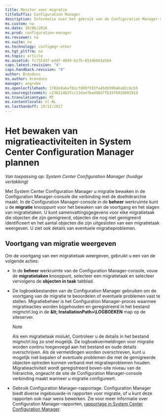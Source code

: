 ```yaml
---
title: Monitor voor migratie
titleSuffix: Configuration Manager
description: Informatie over het gebruik van de Configuration Manager-console voor het bewaken van de voortgang en het slagen van migratietaken.
ms.custom: na
ms.date: 10/06/2016
ms.prod: configuration-manager
ms.reviewer: na
ms.suite: na
ms.technology: configmgr-other
ms.tgt_pltfrm: na
ms.topic: article
ms.assetid: fc731d3f-edd7-4049-b17b-653d6693a564
caps.latest.revision: "4"
caps.handback.revision: "0"
author: Brenduns
ms.author: brenduns
manager: angrobe
ms.openlocfilehash: 1782e8abaf01cf8097393fa45db999a6a02c6cb5
ms.sourcegitcommit: c236214b2fcc13dae7bad96d7fb33f692868191d
ms.translationtype: MT
ms.contentlocale: nl-NL
ms.lasthandoff: 10/12/2017
---
```

# <a name="planning-to-monitor-migration-activity-in-system-center-configuration-manager"></a>Het bewaken van migratieactiviteiten in System Center Configuration Manager plannen

*Van toepassing op: System Center Configuration Manager (huidige vertakking)*

Met System Center Configuration Manager u migratie bewaken in de Configuration Manager-console die verbinding met de doelhiërarchie maakt. In de Configuration Manager-console in de **beheer** werkruimte kunt u de **migratie** knooppunt voor het bewaken van de voortgang en het slagen van migratietaken. U kunt samenvattingsgegevens voor elke migratietaak die objecten die zijn gemigreerd, objecten die nog niet gemigreerd identificeert en het aantal objecten die zijn uitgesloten van een migratietaak weergeven. U ziet ook details van eventuele migratieproblemen.  

## <a name="view-migration-progress"></a>Voortgang van migratie weergeven  
 Om de voortgang van een migratietaak weergeven, gebruikt u een van de volgende acties:  

-   In de **beheer** werkruimte van de Configuration Manager-console, vouw de **migratietaken** knooppunt, selecteer een migratietaak en selecteer vervolgens de **objecten in taak** tabblad.  

-   De logboekbestanden van de Configuration Manager gebruiken om de voortgang van de migratie te beoordelen of eventuele problemen vast te stellen. Migratiebeheer is het Configuration Manager-proces waarmee migratieacties worden bijgehouden en geregistreerd in het bestand migmctrl.log in de  **\&lt; InstallationPath\>\\LOGBOEKEN** map op de siteserver.  

    > [!NOTE]  
    >  Als een migratietaak mislukt, Controleer u de details in het bestand migmctrl.log zo snel mogelijk. De logboekvermeldingen voor migratie worden continu toegevoegd aan het bestand en oude details overschrijven. Als de vermeldingen worden overschreven, kunt u mogelijk niet bepalen of eventuele problemen die met de gemigreerde objecten optreden kunnen verband met migratieproblemen houden. Migratieactiviteit wordt geregistreerd boven\-site niveau van de hiërarchie, ongeacht de site de Configuration Manager-console verbinding maakt wanneer u migratie configureert.  

-   Gebruik Configuration Manager-rapportage. Configuration Manager biedt diverse ingebouwde\-in rapporten voor migratie, of u kunt deze rapporten ook naar wens bewerken. Zie voor meer informatie over Configuration Manager-rapporten, [rapportage in System Center Configuration Manager](../../core/servers/manage/reporting.md).  
